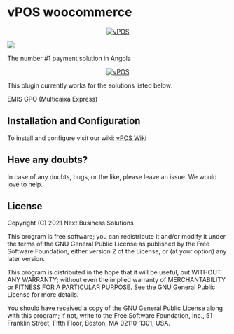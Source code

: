 # vPOS woocommerce

<p align="center"><a href="#/"><img src="https://github.com/nextbss/vpos-woocommerce/blob/main/.wordpress-org/vpos-logo.png" alt="vPOS"></a></p>

[![](https://img.shields.io/badge/nextbss-opensource-blue.svg)](https://www.nextbss.co.ao)

The number #1 payment solution in Angola

<p align="center"><a href="#/"><img src="https://github.com/nextbss/vpos-woocommerce/blob/main/.wordpress-org/screenshot-3-0.5x.png" alt="vPOS"></a></p>

This plugin currently works for the solutions listed below:

EMIS GPO (Multicaixa Express)

## Installation and Configuration

To install and configure visit our wiki: [vPOS Wiki](https://github.com/nextbss/vpos-woocommerce/wiki/Instalação-e-configuração)

## Have any doubts?

In case of any doubts, bugs, or the like, please leave an issue. We would love to help.

## License

Copyright (C) 2021  Next Business Solutions

This program is free software; you can redistribute it and/or
modify it under the terms of the GNU General Public License
as published by the Free Software Foundation; either version 2
of the License, or (at your option) any later version.

This program is distributed in the hope that it will be useful,
but WITHOUT ANY WARRANTY; without even the implied warranty of
MERCHANTABILITY or FITNESS FOR A PARTICULAR PURPOSE.  See the
GNU General Public License for more details.

You should have received a copy of the GNU General Public License
along with this program; if not, write to the Free Software
Foundation, Inc., 51 Franklin Street, Fifth Floor, Boston, MA  02110-1301, USA.